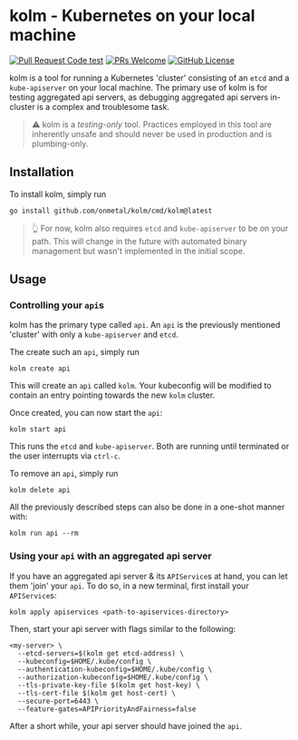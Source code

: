 # kolm - Kubernetes on your local machine

[![Pull Request Code test](https://github.com/onmetal/kolm/actions/workflows/test.yml/badge.svg?branch=main)](https://github.com/onmetal/kolm/actions/workflows/test.yml)
[![PRs Welcome](https://img.shields.io/badge/PRs-welcome-brightgreen.svg?style=flat-square)](https://makeapullrequest.com)
[![GitHub License](https://img.shields.io/static/v1?label=License&message=Apache-2.0&color=blue&style=flat-square)](LICENSE)

kolm is a tool for running a Kubernetes 'cluster' consisting of an `etcd` and a `kube-apiserver` on your local
machine. The primary use of kolm is for testing aggregated api servers, as debugging aggregated api servers
in-cluster is a complex and troublesome task.

> ⚠️ kolm is a *testing-only* tool. Practices employed in this tool are inherently unsafe and should
> never be used in production and is plumbing-only.

## Installation

To install kolm, simply run

```shell
go install github.com/onmetal/kolm/cmd/kolm@latest
```

> 👆 For now, kolm also requires `etcd` and `kube-apiserver` to be on your path.
> This will change in the future with automated binary management but wasn't implemented
> in the initial scope.

## Usage

### Controlling your `api`s

kolm has the primary type called `api`. An `api` is the previously mentioned 'cluster' with only a
`kube-apiserver` and `etcd`.

The create such an `api`, simply run

```shell
kolm create api
```

This will create an `api` called `kolm`. Your kubeconfig will be modified to contain an entry pointing
towards the new `kolm` cluster.

Once created, you can now start the `api`:

```shell
kolm start api
```

This runs the `etcd` and `kube-apiserver`. Both are running until terminated or the user interrupts via
`ctrl-c`.

To remove an `api`, simply run

```shell
kolm delete api
```

All the previously described steps can also be done in a one-shot manner with:

```shell
kolm run api --rm
```

### Using your `api` with an aggregated api server

If you have an aggregated api server & its `APIService`s at hand, you can let them 'join' your `api`.
To do so, in a new terminal, first install your `APIService`s:

```shell
kolm apply apiservices <path-to-apiservices-directory>
```

Then, start your api server with flags similar to the following:

```shell
<my-server> \
  --etcd-servers=$(kolm get etcd-address) \
  --kubeconfig=$HOME/.kube/config \
  --authentication-kubeconfig=$HOME/.kube/config \
  --authorization-kubeconfig=$HOME/.kube/config \
  --tls-private-key-file $(kolm get host-key) \
  --tls-cert-file $(kolm get host-cert) \
  --secure-port=6443 \
  --feature-gates=APIPriorityAndFairness=false
```

After a short while, your api server should have joined the `api`.
